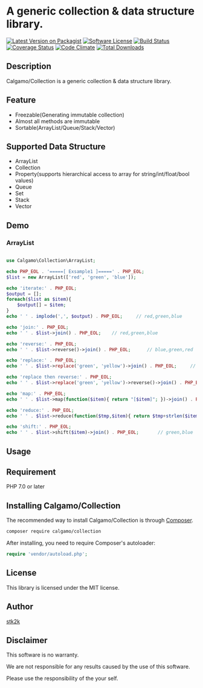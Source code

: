 A generic collection & data structure library.
=======================

[![Latest Version on Packagist](https://img.shields.io/packagist/v/calgamo/collection.svg?style=flat-square)](https://packagist.org/packages/calgamo/collection)
[![Software License](https://img.shields.io/badge/license-MIT-brightgreen.svg?style=flat-square)](LICENSE.md)
[![Build Status](https://travis-ci.org/calgamo/collection.svg?branch=master)](https://travis-ci.org/calgamo/collection)
[![Coverage Status](https://coveralls.io/repos/github/calgamo/collection/badge.svg?branch=master)](https://coveralls.io/github/calgamo/collection?branch=master)
[![Code Climate](https://codeclimate.com/github/calgamo/collection/badges/gpa.svg)](https://codeclimate.com/github/calgamo/collection)
[![Total Downloads](https://img.shields.io/packagist/dt/calgamo/collection.svg?style=flat-square)](https://packagist.org/packages/calgamo/collection)

## Description

Calgamo/Collection is a generic collection & data structure library.


## Feature

- Freezable(Generating immutable collection)
- Almost all methods are immutable
- Sortable(ArrayList/Queue/Stack/Vector)

## Supported Data Structure

- ArrayList
- Collection
- Property(supports hierarchical access to array for string/int/float/bool values)
- Queue
- Set
- Stack
- Vector

## Demo

### ArrayList

```php

use Calgamo\Collection\ArrayList;

echo PHP_EOL . '=====[ Exsample1 ]=====' . PHP_EOL;
$list = new ArrayList(['red', 'green', 'blue']);

echo 'iterate:' . PHP_EOL;
$output = [];
foreach($list as $item){
    $output[] = $item;
}
echo ' ' . implode(',', $output) . PHP_EOL;     // red,green,blue

echo 'join:' . PHP_EOL;
echo ' ' . $list->join() . PHP_EOL;    // red,green,blue

echo 'reverse:' . PHP_EOL;
echo ' ' . $list->reverse()->join() . PHP_EOL;      // blue,green,red

echo 'replace:' . PHP_EOL;
echo ' ' . $list->replace('green', 'yellow')->join() . PHP_EOL;     // red,yellow,blue

echo 'replace then reverse:' . PHP_EOL;
echo ' ' . $list->replace('green', 'yellow')->reverse()->join() . PHP_EOL;      // blue,yellow,red

echo 'map:' . PHP_EOL;
echo ' ' . $list->map(function($item){ return "[$item]"; })->join() . PHP_EOL;      // [red],[green],[blue]

echo 'reduce:' . PHP_EOL;
echo ' ' . $list->reduce(function($tmp,$item){ return $tmp+strlen($item); }) . PHP_EOL;     // 12

echo 'shift:' . PHP_EOL;
echo ' ' . $list->shift($item)->join() . PHP_EOL;       // green,blue

```

## Usage

## Requirement

PHP 7.0 or later

## Installing Calgamo/Collection

The recommended way to install Calgamo/Collection is through
[Composer](http://getcomposer.org).

```bash
composer require calgamo/collection
```

After installing, you need to require Composer's autoloader:

```php
require 'vendor/autoload.php';
```

## License
This library is licensed under the MIT license.

## Author

[stk2k](https://github.com/stk2k)

## Disclaimer

This software is no warranty.

We are not responsible for any results caused by the use of this software.

Please use the responsibility of the your self.


